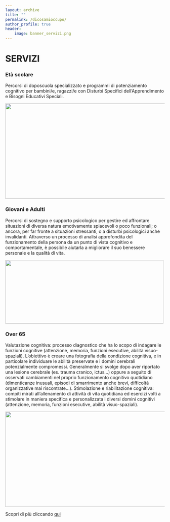```yaml
---
layout: archive
title: ""
permalink: /dicosamioccupo/
author_profile: true
header:
    image: banner_servizi.png
---
```


# SERVIZI

### Età scolare
 Percorsi di doposcuola specializzato e programmi di potenziamento cognitivo per bambini/e, ragazzi/e con Disturbi Specifici dell’Apprendimento e Bisogni Educativi Speciali.

<img src="/images/etascolare.png"  width="700" height="300">

### Giovani e Adulti
 Percorsi di sostegno e supporto psicologico per gestire ed affrontare situazioni di diversa natura emotivamente spiacevoli o poco funzionali; o ancora, per far fronte a situazioni stressanti, o a disturbi psicologici anche invalidanti. Attraverso un processo di analisi approfondita del funzionamento della persona da un punto di vista cognitivo e comportamentale, è possibile aiutarla a migliorare il suo benessere personale e la qualità di vita.

<img src="/images/psicoterapia.png"  width="500" height="200">

### Over 65
 Valutazione cognitiva: processo diagnostico che ha lo scopo di indagare le funzioni cognitive (attenzione, memoria, funzioni esecutive, abilità visuo-spaziali). L’obiettivo è creare una fotografia della condizione cognitiva, e in particolare individuare le abilità preservate e i domini cerebrali potenzialmente compromessi. Generalmente si svolge dopo aver riportato una lesione cerebrale (es. trauma cranico, ictus…) oppure a seguito di osservati cambiamenti nel proprio funzionamento cognitivo quotidiano (dimenticanze inusuali, episodi di smarrimento anche brevi, difficoltà organizzative mai riscontrate…). Stimolazione e riabilitazione cognitiva: compiti mirati all’allenamento di attività di vita quotidiana ed esercizi volti a stimolare in maniera specifica e personalizzata i diversi domini cognitivi (attenzione, memoria, funzioni esecutive, abilità visuo-spaziali).

<img src="/images/over_65.png"  width="700" height="300">


Scopri di più cliccando [qui](/contatti/)


